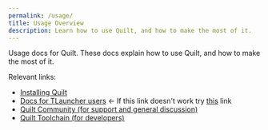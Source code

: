 ```yaml
---
permalink: /usage/
title: Usage Overview
description: Learn how to use Quilt, and how to make the most of it.
---
```


Usage docs for Quilt. These docs explain how to use Quilt, and how to make the most of it. 

Relevant links:
* [Installing Quilt](/install)
* [Docs for TLauncher users](https://www.minecraft.net/en-us/store/minecraft-java-edition) <- If this link doesn't work try [this](https://www.youtube.com/watch?v=xvFZjo5PgG0) link
* [Quilt Community (for support and general discussion)](https://discord.quiltmc.org/community)
* [Quilt Toolchain (for developers)](https://discord.quiltmc.org/toolchain)
